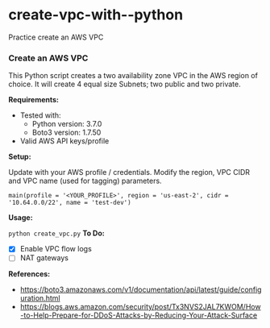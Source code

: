 # create-vpc-with--python
Practice create an AWS VPC
### Create an AWS VPC

This Python script creates a two availability zone VPC in the AWS region of choice. It will create 4 equal
size Subnets; two public and two private.

**Requirements:**

* Tested with:
   * Python version: 3.7.0
   * Boto3 version: 1.7.50
* Valid AWS API keys/profile

**Setup:**

Update with your AWS profile / credentials.  Modify the region, VPC CIDR and VPC name (used for tagging)
parameters.

```
main(profile = '<YOUR_PROFILE>', region = 'us-east-2', cidr = '10.64.0.0/22', name = 'test-dev')
```

**Usage:**

``
python create_vpc.py
``
**To Do:**

- [x] Enable VPC flow logs
- [ ] NAT gateways

**References:**

* https://boto3.amazonaws.com/v1/documentation/api/latest/guide/configuration.html
* https://blogs.aws.amazon.com/security/post/Tx3NVS2JAL7KWOM/How-to-Help-Prepare-for-DDoS-Attacks-by-Reducing-Your-Attack-Surface
